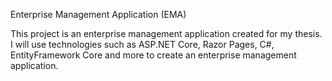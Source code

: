 Enterprise Management Application (EMA)

This project is an enterprise management application created for my thesis. 
I will use technologies such as ASP.NET Core, Razor Pages, C#, EntityFramework Core and more to create an enterprise management application.

